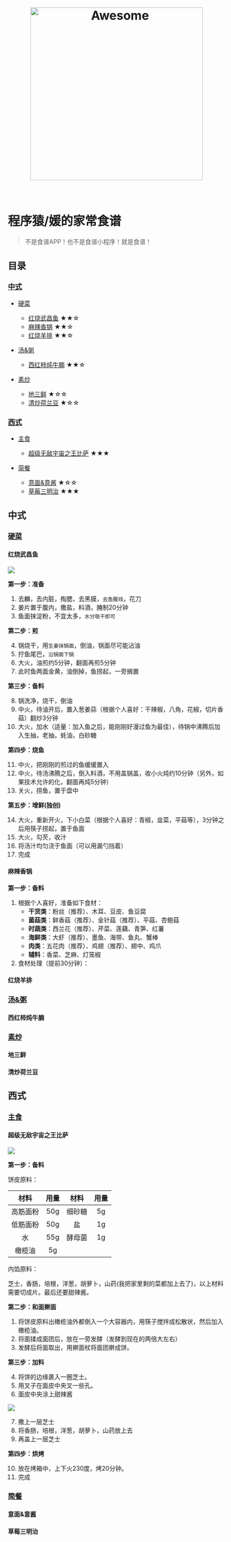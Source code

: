 <h1 align="center">
    <img width="400" src="https://img002.qufenqi.com/products/c0/8e/c08e7913844f56d89a0ef30d3f23117d.png" alt="Awesome">
    <br>
    <br>
</h1>


# 程序猿/媛的家常食谱

> 不是食谱APP！也不是食谱小程序！就是食谱！

## 目录

### [中式](中式)
- [硬菜](#硬菜)
    + [红烧武昌鱼](#红烧武昌鱼) ★★☆
    + [麻辣香锅](#麻辣香锅) ★★☆
    + [红烧羊排](#红烧羊排) ★★☆

- [汤&粥](#汤粥)
    + [西红柿炖牛腩](#西红柿炖牛腩) ★★☆

- [素炒](#素炒)
    + [地三鲜](#地三鲜) ★☆☆
    + [清炒荷兰豆](#清炒荷兰豆) ★☆☆

### [西式](西式)

- [主食](#主食)
    + [超级无敌宇宙之王比萨](#超级无敌宇宙之王比萨) ★★★

- [简餐](#简餐)
    + [意面&意酱](#意面意酱) ★☆☆
    + [草莓三明治](#草莓三明治) ★★★

## 中式

### [硬菜](#硬菜)

#### 红烧武昌鱼

![](http://wx1.sinaimg.cn/large/7171171cgy1fopmdt5nctj21a60nme82.jpg)

**第一步：准备**

1. 去麟，去内脏，掏腮，去黑膜，`去鱼腥线`，花刀
2. 姜片置于腹内，撒盐，料酒，腌制20分钟
3. 鱼面抹淀粉，不宜太多，`水分吸干即可`

**第二步：煎**

4. 锅烧干，用`生姜抹锅面`，倒油，锅面尽可能沾油
5. 拧鱼尾巴，`沿锅面下锅`
6. 大火，油煎约5分钟，翻面再煎5分钟
7. 此时鱼两面金黄，油倒掉，鱼捞起，一旁搁置

**第三步：备料**

8. 锅洗净，烧干，倒油
9. 中火，待油开后，置入葱姜蒜（根据个人喜好：干辣椒，八角，花椒，切片香菇）翻炒3分钟
10. 大火，加水（适量：加入鱼之后，能刚刚好漫过鱼为最佳），待锅中沸腾后加入生抽，老抽，蚝油，白砂糖

**第四步：烧鱼**

11. 中火，把刚刚的煎过的鱼缓缓置入
12. 中火，待汤沸腾之后，倒入料酒，不用盖锅盖，收小火炖约10分钟（另外，如果技术允许的化，翻面再炖5分钟）
13. 关火，捞鱼，置于盘中

**第五步：增鲜(独创)**

14. 大火，重新开火，下小白菜（根据个人喜好：青椒，韭菜，平菇等），3分钟之后用筷子捞起，置于鱼面
15. 大火，勾芡，收汁
16. 将汤汁均匀浇于鱼面（可以用漏勺挡着）
17. 完成

#### 麻辣香锅

**第一步：备料**

1. 根据个人喜好，准备如下食材：
    - **干货类**：粉丝（推荐）、木耳、豆皮、鱼豆腐
    - **菌菇类**：鲜香菇（推荐）、金针菇（推荐）、平菇、杏鲍菇
    - **时蔬类**：西兰花（推荐）、芹菜、莲藕、青笋、红薯
    - **海鲜类**：大虾（推荐）、墨鱼、海带、鱼丸、蟹棒
    - **肉类**：五花肉（推荐）、鸡翅（推荐）、翅中、鸡爪
    - **辅料**：香菜、芝麻、灯笼椒
2. 食材处理（提前30分钟）：

#### 红烧羊排

### [汤&粥](#汤粥)

#### 西红柿炖牛腩

### [素炒](#素炒)

#### 地三鲜

#### 清炒荷兰豆

## 西式

### [主食](#主食)

#### 超级无敌宇宙之王比萨

![](https://wx2.sinaimg.cn/mw690/7709ac50gy1foqo3otwlhj20qo0zkgvx.jpg)

**第一步：备料**

饼皮原料：

| 材料 | 用量 | 材料 | 用量 |
|:--------:|:---:|:------:|:--:|
| 高筋面粉 | 50g | 细砂糖 | 5g |
|低筋面粉|50g|盐|1g|
|水|55g|酵母菌|1g|
|橄榄油|5g|||

内馅原料：

芝士，香肠，培根，洋葱，胡萝卜，山药(我把家里剩的菜都加上去了)，以上材料需要切成片。最后还要甜辣酱。

**第二步：和面擀面**

1. 将饼皮原料出橄榄油外都倒入一个大容器内，用筷子搅拌成松散状，然后加入橄榄油。
2. 将面揉成面团后，放在一旁发酵（发酵到现在的两倍大左右）
3. 发酵后将面取出，用擀面杖将面团擀成饼。

**第三步：加料**

4. 将饼的边缘裹入一圈芝士。
5. 用叉子在面皮中央叉一些孔。
6. 面皮中央涂上甜辣酱

![](https://img.yzcdn.cn/upload_files/2016/09/28/FimvaXGFUOKucNK8WAWnPYwN6rcc.jpg?imageView2/2/w/730/h/0/q/75/format/webp)

7. 撒上一层芝士
8. 将香肠，培根，洋葱，胡萝卜，山药放上去
9. 再盖上一层芝士

**第四步：烘烤**

10. 放在烤箱中，上下火230度，烤20分钟。
11. 完成

### [简餐](#简餐)

#### 意面&意酱

#### 草莓三明治
